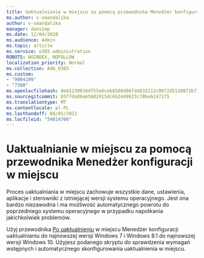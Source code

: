 ```yaml
---
title: Uaktualnianie w miejscu za pomocą przewodnika Menedżer konfiguracji w miejscu
ms.author: v-smandalika
author: v-smandalika
manager: dansimp
ms.date: 12/04/2020
ms.audience: Admin
ms.topic: article
ms.service: o365-administration
ROBOTS: NOINDEX, NOFOLLOW
localization_priority: Normal
ms.collection: Adm_O365
ms.custom:
- "9004199"
- "7380"
ms.openlocfilehash: 0e01230010df55e6ceb8508d86fd4833112c0972d5130871b717545d2b427170
ms.sourcegitcommit: b5f7da89a650d2915dc652449623c78be6247175
ms.translationtype: MT
ms.contentlocale: pl-PL
ms.lasthandoff: 08/05/2021
ms.locfileid: "54014766"
---
```

# <a name="in-place-upgrade-with-configuration-manager-guide"></a>Uaktualnianie w miejscu za pomocą przewodnika Menedżer konfiguracji w miejscu

Proces uaktualniania w miejscu zachowuje wszystkie dane, ustawienia, aplikacje i sterowniki z istniejącej wersji systemu operacyjnego. Jest ona bardzo niezawodna i ma możliwość automatycznego powrotu do poprzedniego systemu operacyjnego w przypadku napotkania jakichkolwiek problemów.

Użyj przewodnika [Po uaktualnieniu](https://admin.microsoft.com/adminportal/home#/win10upgrade) w miejscu Menedżer konfiguracji uaktualnianiu do najnowszej wersji Windows 7 i Windows 8.1 do najnowszej wersji Windows 10. Użyjesz podanego skryptu do sprawdzenia wymagań wstępnych i automatycznego skonfigurowania uaktualnienia w miejscu.